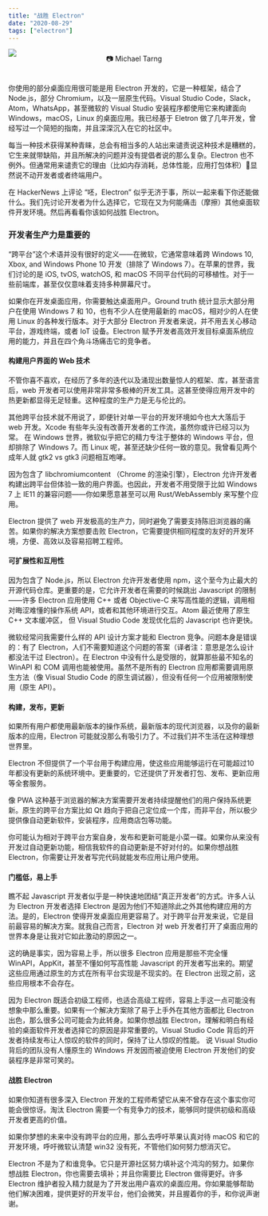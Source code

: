 ```yaml
---
title: "战胜 Electron"
date: "2020-08-29"
tags: ["electron"]
---
```


![](https://blog-1258648987.cos.ap-shanghai.myqcloud.com/blog/boxing.jpeg)
<div style="text-align: center; margin-top: -20px; padding-bottom: 20px;">📷 Michael Tarng</div>

你使用的部分桌面应用很可能是用 Electron 开发的，它是一种框架，结合了 Node.js，部分 Chromium，以及一层原生代码。Visual Studio Code，Slack，Atom，WhatsApp，甚至微软的 Visual Studio 安装程序都使用它来构建面向 Windows，macOS，Linux 的桌面应用。我已经基于 Eletron 做了几年开发，曾经写过一个简短的指南，并且深深沉入在它的社区中。

每当一种技术获得某种青睐，总会有相当多的人站出来谴责说这种技术是糟糕的，它生来就带缺陷，并且所解决的问题并没有提倡者说的那么复杂。Electron 也不例外。但通常用来谴责它的理由（比如内存消耗，总体性能，应用打包体积）显然说不动开发者或者终端用户。

在 HackerNews 上评论 “呸，Electron” 似乎无济于事，所以一起来看下你还能做什么。我们先讨论开发者为什么选择它，它现在又为何能痛击（摩擦）其他桌面软件开发环境。然后再看看你该如何战胜 Electron。

### 开发者生产力是重要的

“跨平台”这个术语并没有很好的定义——在微软，它通常意味着跨 Windows 10, Xbox, and Windows Phone 10 开发（排除了 Windows 7）。在苹果的世界，我们讨论的是 iOS, tvOS, watchOS, 和 macOS 不同平台代码的可移植性。对于一些前端库，甚至仅仅意味着支持多种屏幕尺寸。

如果你在开发桌面应用，你需要触达桌面用户。Ground truth 统计显示大部分用户在使用 Windows 7 和 10，也有不少人在使用最新的 macOS，相对少的人在使用 Linux 的各种发行版本。对于大部分 Electron 开发者来说，并不用去关心移动平台，游戏终端，或者 IoT 设备。Electron 赋予开发者高效开发目标桌面系统应用的能力，并且在四个角斗场痛击它的竞争者。

#### 构建用户界面的 Web 技术

不管你喜不喜欢，在经历了多年的迭代以及涌现出数量惊人的框架、库，甚至语言后，web 开发者可以使用非常非常多极棒的开发工具。这甚至使得应用开发中的热更新都显得无足轻重。这种程度的生产力是无与伦比的。

其他跨平台技术就不用说了，即便针对单一平台的开发环境如今也大大落后于 web 开发。Xcode 有些年头没有改善开发者的工作流，虽然你或许已经习以为常。 在 Windows 世界，微软似乎把它的精力专注于整体的 Windows 平台，但却排除了 Windows 7。而 Linux 呢，甚至还缺少任何一致的意见。我曾看见两个成年人就 gtk2 vs gtk3 问题相互咆哮。

因为包含了 libchromiumcontent （Chrome 的渲染引擎），Electron 允许开发者构建出跨平台但体验一致的用户界面。也因此，开发者不用受限于比如 Windows 7 上 IE11 的兼容问题——你如果愿意甚至可以用 Rust/WebAssembly 来写整个应用。

Electron 提供了 web 开发极高的生产力，同时避免了需要支持陈旧浏览器的痛苦。如果你的解决方案想要击败 Electron，它需要提供相同程度的友好的开发环境，方便、高效以及容易招聘工程师。

#### 可扩展性和互用性

因为包含了 Node.js，所以 Electron 允许开发者使用 npm，这个至今为止最大的开源代码仓库。更重要的是，它允许开发者在需要的时候跳出 Javascript 的限制——许多 Electron 应用使用 C++ 或者 Objective-C 来写高性能的逻辑，调用相对晦涩难懂的操作系统 API，或者和其他环境进行交互。Atom 最近使用了原生 C++ 文本缓冲区， 但 Visual Studio Code 发现优化后的 Javascript 也许更快。

微软经常问我需要什么样的 API 设计方案才能和 Electron 竞争。问题本身是错误的：有了 Electron，人们不需要知道这个问题的答案（译者注：意思是怎么设计都没法干过 Electron）。在 Electron 中没有什么是受限的，就算那些最不知名的 WinAPI 和 COM 调用也能被使用。虽然不是所有的 Electron 应用都需要调用原生方法（像 Visual Studio Code 的原生调试器），但没有任何一个应用被限制使用（原生 API）。

#### 构建，发布，更新

如果所有用户都使用最新版本的操作系统，最新版本的现代浏览器，以及你的最新版本的应用，Electron 可能就没那么有吸引力了。不过我们并不生活在这种理想世界里。

Electron 不但提供了一个平台用于构建应用，使这些应用能够运行在可能超过10年都没有更新的系统环境中。更重要的，它还提供了开发者打包、发布、更新应用等全套服务。

像 PWA 这种基于浏览器的解决方案需要开发者持续提醒他们的用户保持系统更新。原生的跨平台方案比如 Qt 趋向于把自己定位成一个库，而非平台，所以极少提供像自动更新软件，安装程序，应用商店包等功能。

你可能认为相对于跨平台方案自身，发布和更新可能是小菜一碟。如果你从来没有开发过自动更新功能，相信我软件的自动更新是不好对付的。如果你想战胜 Electron，你需要让开发者写完代码就能发布应用让用户使用。

#### 门槛低，易上手

瞧不起 Javascript 开发者似乎是一种快速地团结“真正开发者”的方式。许多人认为 Electron 开发者选择 Electron 是因为他们不知道除此之外其他构建应用的方法。是的，Electron 使得开发桌面应用更容易了。对于跨平台开发来说，它是目前最容易的解决方案。就我自己而言，Electron 对 web 开发者打开了桌面应用的世界本身是让我对它如此激动的原因之一。

这的确是事实，因为容易上手，所以很多 Electron 应用是那些不完全懂 WinAPI，AppKit，甚至不懂如何写高性能 Javascript 的开发者写出来的。期望这些应用通过原生的方式在所有平台实现是不现实的。在 Electron 出现之前，这些应用根本不会存在。

因为 Electron 既适合初级工程师，也适合高级工程师，容易上手这一点可能没有想象中那么重要。如果有一个解决方案除了易于上手外在其他方面都比 Electron 出色，那么很多公司可能会为此转身。如果你想战胜 Electron，理解和明白有经验的桌面软件开发者选择它的原因是非常重要的。Visual Studio Code 背后的开发者持续发布让人惊叹的软件的同时，保持了让人惊叹的性能。 说 Visual Studio 背后的团队没有人懂原生的 Windows 开发因而被迫使用 Electron 开发他们的安装程序是非常可笑的。


#### 战胜 Electron

如果你知道有很多深入 Electron 开发的工程师希望它从来不曾存在这个事实你可能会很惊讶。淘汰 Electron 需要一个有竞争力的技术，能够同时提供初级和高级开发者更高的价值。

如果你梦想的未来中没有跨平台的应用，那么去呼吁苹果认真对待 macOS 和它的开发环境，呼吁微软认清楚 win32
 没有死，不管他们如何努力想消灭它。

 Electron 不是为了和谁竞争。它只是开源社区努力填补这个鸿沟的努力。如果你想战胜 Electron，你也需要去填补；并且你需要比 Electron 做得更好。许多 Electron 维护者投入精力就是为了开发出用户喜欢的桌面应用。你如果能够帮助他们解决困难，提供更好的开发平台，他们会微笑，并且握着你的手，和你说声谢谢。









